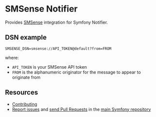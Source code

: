 SMSense Notifier
================

Provides [SMSense](https://smsense.com/) integration for Symfony Notifier.

DSN example
-----------

```
SMSENSE_DSN=smsense://API_TOKEN@default?from=FROM
```

where:
 - `API_TOKEN` is your SMSense API token
 - `FROM` is the alphanumeric originator for the message to appear to originate from

Resources
---------

 * [Contributing](https://symfony.com/doc/current/contributing/index.html)
 * [Report issues](https://github.com/symfony/symfony/issues) and
   [send Pull Requests](https://github.com/symfony/symfony/pulls)
   in the [main Symfony repository](https://github.com/symfony/symfony)
